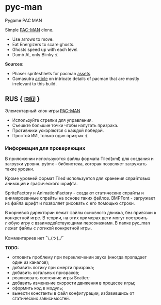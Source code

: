 # pyc-man
Pygame PAC MAN

Simple [PAC-MAN](https://en.wikipedia.org/wiki/Pac-Man) clone.
 - Use arrows to move.
 - Eat Energizers to scare ghosts.
 - Ghosts speed up with each level.
 - Dumb AI, only Blinky :(

__Sources:__
- Phaser spriteshhets for pacman [assets](http://labs.phaser.io/assets/games/pacman/).
- Gamasutra [article](https://www.gamasutra.com/view/feature/3938/the_pacman_dossier.php?print=1) on intricate details of pacman that are mostly irrelevant to this build.


## RUS { 🇷🇺 }
Элементарный клон игры [PAC-MAN](https://ru.wikipedia.org/wiki/Pac-Man)
 - Используйте стрелки для управления.
 - Съешьте большие точки чтобы напугать призрака.
 - Противники ускоряются с каждой победой.
 - Простой ИИ, только один призрак :(  

### Информация для проверяющих
В приложении используются файлы формата Tiled(xml) для создания и загрузки уровня.
pytmx - библиотека, которая позволяет загружать такие уровни.

Кроме уровней формат Tiled используется для хранения спрайтовых анимаций и графического шрифта.

SpriteFactory и AnimationFactory - создают статические спрайты и анимированные спрайты на основе таких файлов.
BMPFont - загружает из файла шрифт и позволяет рисовать с его помощью строки.

В корневой директории лежат файлы основного движка, без привязки к конкретной игре.
В теории, на этих примерах дети могут построить любую игру с взаимодействующими персонажами.
В папке pyc_man лежат файлы с логикой конкретной игры.
 
Комментариев нет ¯\\\_(ツ)_/¯

__TODO:__
 - отловить проблему при переключении звука (иногда пропадает один из каналов);
 - добавить логику при смерти призрака; 
 - добавить остальных призраков;
 - реализовать состояние игры Scatter;
 - добавить изменение скорости движения в процесее игры;
 - оформить код в модуль;
 - вынести константы в файл конфигурации, избавившись от статических зависимостей.

